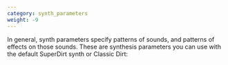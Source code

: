 ```yaml
---
category: synth_parameters
weight: -9
---
```


In general, synth parameters specify patterns of sounds, and patterns
of effects on those sounds. These are synthesis parameters you can
use with the default SuperDirt synth or Classic Dirt:
